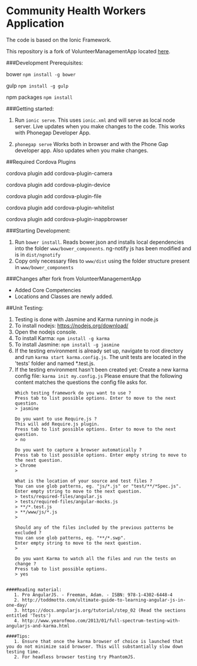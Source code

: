 Community Health Workers Application
==========

The code is based on the Ionic Framework.

This repository is a fork of VolunteerManagementApp located [here](https://github.com/DataAnalyticsinStudentHands/VolunteerManagementApp).

###Development Prerequisites:

bower `npm install -g bower`

gulp `npm install -g gulp`

npm packages `npm install`


###Getting started:

1. Run `ionic serve`. This uses `ionic.xml` and will serve as local node server. Live updates when you make changes to the code. This works with Phonegap Developer App.

2. `phonegap serve`
Works both in browser and with the Phone Gap developer app. Also updates when you make changes.



##Required Cordova Plugins

cordova plugin add cordova-plugin-camera

cordova plugin add cordova-plugin-device

cordova plugin add cordova-plugin-file

cordova plugin add cordova-plugin-whitelist

cordova plugin add cordova-plugin-inappbrowser

###Starting Development:

1. Run `bower install`. Reads bower.json and installs local dependencies into the folder `www/bower_components`. ng-notify js has been modified and is in `dist/ngnotify`
2. Copy only necessary files to `www/dist` using the folder structure present in `www/bower_components`

###Changes after fork from VolunteerManagementApp
- Added Core Competencies
- Locations and Classes are newly added.


##Unit Testing:

1. Testing is done with Jasmine and Karma running in node.js
2. To install nodejs: https://nodejs.org/download/
3. Open the nodejs console.
2. To install Karma: `npm install -g karma`
3. To install Jasmine: `npm install -g jasmine`
4. If the testing environment is already set up, navigate to root directory and run `karma start karma.config.js`. The unit tests are located in the 'tests' folder and named *.test.js.  
5. If the testing environment hasn't been created yet: 
   Create a new karma config file: `karma init my.config.js`
   Please ensure that the following content matches the questions the config file asks for.
    ```
    Which testing framework do you want to use ?
    Press tab to list possible options. Enter to move to the next question.
    > jasmine
    
    Do you want to use Require.js ?
    This will add Require.js plugin.
    Press tab to list possible options. Enter to move to the next question.
    > no
    
    Do you want to capture a browser automatically ?
    Press tab to list possible options. Enter empty string to move to the next question.
    > Chrome
    > 
    
    What is the location of your source and test files ?
    You can use glob patterns, eg. "js/*.js" or "test/**/*Spec.js".
    Enter empty string to move to the next question.
    > tests/required-files/angular.js
    > tests/required-files/angular-mocks.js
    > **/*.test.js
    > **/www/js/*.js 
    >
    
    Should any of the files included by the previous patterns be excluded ?
    You can use glob patterns, eg. "**/*.swp".
    Enter empty string to move to the next question.
    >
    
    Do you want Karma to watch all the files and run the tests on change ?
    Press tab to list possible options.
    > yes
```

####Reading material:
   1. Pro AngularJS. - Freeman, Adam. - ISBN: 978-1-4302-6448-4
   2. http://toddmotto.com/ultimate-guide-to-learning-angular-js-in-one-day/
   3. https://docs.angularjs.org/tutorial/step_02 (Read the sections entitled 'Tests')
   4. http://www.yearofmoo.com/2013/01/full-spectrum-testing-with-angularjs-and-karma.html
   
####Tips:
   1. Ensure that once the karma browser of choice is launched that you do not minimize said browser. This will substantially slow down testing time. 
   2. For headless browser testing try PhantomJS. 
